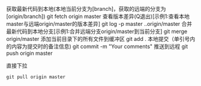 获取最新代码到本地(本地当前分支为[branch]，获取的远端的分支为[origin/branch])
git fetch origin master
查看版本差异(Q退出)[示例1:查看本地master与远端origin/master的版本差异]
git log -p master ..origin/master
合并最新代码到本地分支[示例1:合并远端分支origin/master到当前分支]
git merge origin/master
添加当前目录下的所有文件到缓冲区
git add .
本地提交（单引号内的内容为提交时的备注信息)
git commit -m "Your comments"
推送到远程
git push origin master

直接下拉
````
git pull origin master
````
